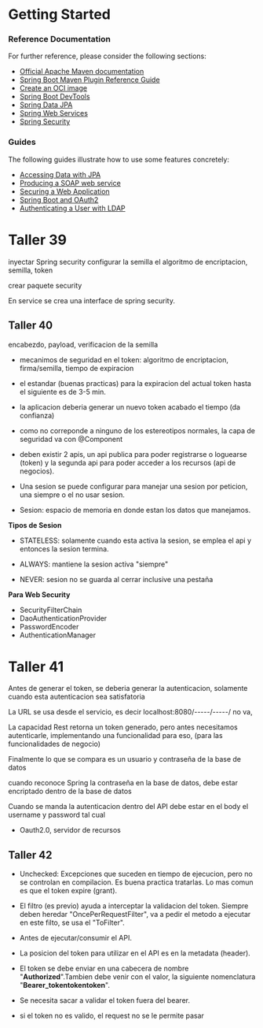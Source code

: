 # Getting Started

### Reference Documentation
For further reference, please consider the following sections:

* [Official Apache Maven documentation](https://maven.apache.org/guides/index.html)
* [Spring Boot Maven Plugin Reference Guide](https://docs.spring.io/spring-boot/docs/3.1.2/maven-plugin/reference/html/)
* [Create an OCI image](https://docs.spring.io/spring-boot/docs/3.1.2/maven-plugin/reference/html/#build-image)
* [Spring Boot DevTools](https://docs.spring.io/spring-boot/docs/3.1.2/reference/htmlsinge/index.html#using.devtools)
* [Spring Data JPA](https://docs.spring.io/spring-boot/docs/3.1.2/reference/htmlsinge/index.html#data.sql.jpa-and-spring-data)
* [Spring Web Services](https://docs.spring.io/spring-boot/docs/3.1.2/reference/htmlsinge/index.html#io.webservices)
* [Spring Security](https://docs.spring.io/spring-boot/docs/3.1.2/reference/htmlsinge/index.html#web.security)

### Guides
The following guides illustrate how to use some features concretely:

* [Accessing Data with JPA](https://spring.io/guides/gs/accessing-data-jpa/)
* [Producing a SOAP web service](https://spring.io/guides/gs/producing-web-service/)
* [Securing a Web Application](https://spring.io/guides/gs/securing-web/)
* [Spring Boot and OAuth2](https://spring.io/guides/tutorials/spring-boot-oauth2/)
* [Authenticating a User with LDAP](https://spring.io/guides/gs/authenticating-ldap/)

# Taller 39 
inyectar Spring security 
configurar la semilla el algoritmo de encriptacion, semilla, token

crear paquete security

En service se crea una interface de spring security.

## Taller 40

encabezdo, payload, verificacion de la semilla

- mecanimos de seguridad en el token: algoritmo de encriptacion, firma/semilla, tiempo de expiracion

- el estandar (buenas practicas) para la expiracion del actual token hasta el siguiente es de 3-5 min.

- la aplicacion deberia generar un nuevo token acabado el tiempo (da confianza) 

- como no correponde a ninguno de los estereotipos normales, la capa de seguridad va con @Component

- deben existir 2 apis, un api publica para poder registrarse o loguearse (token) y la segunda api para poder acceder a los recursos (api de negocios).

- Una sesion se puede configurar para manejar una sesion por peticion, una siempre o el no usar sesion.

- Sesion: espacio de memoria en donde estan los datos que manejamos.


**Tipos de Sesion**

- STATELESS: solamente cuando esta activa la sesion, se emplea el api y entonces la sesion termina.

- ALWAYS: mantiene la sesion activa "siempre"

- NEVER: sesion no se guarda al cerrar inclusive una pestaña

**Para Web Security**

- SecurityFilterChain
- DaoAuthenticationProvider
- PasswordEncoder
- AuthenticationManager



# Taller 41 

Antes de generar el token, se deberia generar la autenticacion, solamente cuando esta autenticacion sea satisfatoria


La URL se usa desde el servicio, es decir localhost:8080/-----/-----/ no va, 


La capacidad Rest retorna un token generado, pero antes necesitamos autenticarle, implementando una funcionalidad para eso, (para las funcionalidades de negocio)

Finalmente lo que se compara es un usuario y contraseña de la base de datos

cuando reconoce Spring la contraseña en la base de datos, debe estar encriptado dentro de la base de datos  

Cuando se manda la autenticacion dentro del API debe estar en el body el username y password tal cual

- Oauth2.0, servidor de recursos

## Taller 42

- Unchecked: Excepciones que suceden en tiempo de ejecucion, pero no se controlan en compilacion. Es buena practica tratarlas. Lo mas comun es que el token expire (grant).
- El filtro (es previo) ayuda a interceptar la validacion del token. Siempre deben heredar "OncePerRequestFilter", va a pedir el metodo a ejecutar en este filto, se usa el "ToFilter".
- Antes de ejecutar/consumir el API.

- La posicion del token para utilizar en el API es en la metadata (header).
- El token se debe enviar en una cabecera de nombre "**Authorized**".Tambien debe venir con el valor, la siguiente nomenclatura "**Bearer_tokentokentoken**".

- Se necesita sacar a validar el token fuera del bearer.

- si el token no es valido, el request no se le permite pasar

